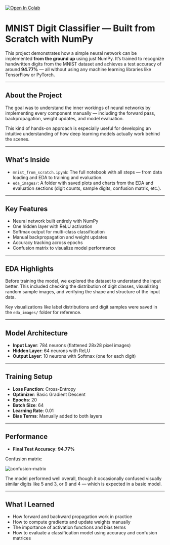 [![Open In Colab](https://colab.research.google.com/assets/colab-badge.svg)](https://colab.research.google.com/github/NishqShah/mnist-from-scratch/blob/main/mnist_from_scratch.ipynb)

# MNIST Digit Classifier — Built from Scratch with NumPy

This project demonstrates how a simple neural network can be implemented **from the ground up** using just NumPy. It’s trained to recognize handwritten digits from the MNIST dataset and achieves a test accuracy of around **94.77%** — all without using any machine learning libraries like TensorFlow or PyTorch.

---

## About the Project

The goal was to understand the inner workings of neural networks by implementing every component manually — including the forward pass, backpropagation, weight updates, and model evaluation.

This kind of hands-on approach is especially useful for developing an intuitive understanding of how deep learning models actually work behind the scenes.

---

## What's Inside

- `mnist_from_scratch.ipynb`: The full notebook with all steps — from data loading and EDA to training and evaluation.
- `eda_images/`: A folder with saved plots and charts from the EDA and evaluation sections (digit counts, sample digits, confusion matrix, etc.).

---

## Key Features

- Neural network built entirely with NumPy  
- One hidden layer with ReLU activation  
- Softmax output for multi-class classification  
- Manual backpropagation and weight updates  
- Accuracy tracking across epochs  
- Confusion matrix to visualize model performance  

---

## EDA Highlights

Before training the model, we explored the dataset to understand the input better. This included checking the distribution of digit classes, visualizing random sample images, and verifying the shape and structure of the input data.

Key visualizations like label distributions and digit samples were saved in the `eda_images/` folder for reference.

---

## Model Architecture

- **Input Layer**: 784 neurons (flattened 28x28 pixel images)  
- **Hidden Layer**: 64 neurons with ReLU  
- **Output Layer**: 10 neurons with Softmax (one for each digit)  

---

## Training Setup

- **Loss Function**: Cross-Entropy  
- **Optimizer**: Basic Gradient Descent  
- **Epochs**: 20  
- **Batch Size**: 64  
- **Learning Rate**: 0.01  
- **Bias Terms**: Manually added to both layers  

---

## Performance

- **Final Test Accuracy**: **94.77%**

Confusion matrix:

![confusion-matrix](eda_images/confusion_matrix.png)

The model performed well overall, though it occasionally confused visually similar digits like 5 and 3, or 9 and 4 — which is expected in a basic model.

---

## What I Learned

- How forward and backward propagation work in practice  
- How to compute gradients and update weights manually  
- The importance of activation functions and bias terms  
- How to evaluate a classification model using accuracy and confusion matrices  

